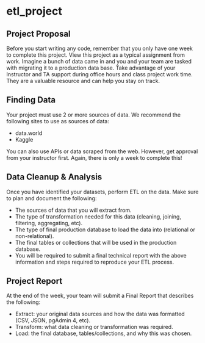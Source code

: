 # etl_project

## Project Proposal
Before you start writing any code, remember that you only have one week to complete this project. View this project as a typical assignment from work. Imagine a bunch of data came in and you and your team are tasked with migrating it to a production data base.
Take advantage of your Instructor and TA support during office hours and class project work time. They are a valuable resource and can help you stay on track.

## Finding Data
Your project must use 2 or more sources of data. We recommend the following sites to use as sources of data:

- data.world
- Kaggle

You can also use APIs or data scraped from the web. However, get approval from your instructor first. Again, there is only a week to complete this!

## Data Cleanup & Analysis
Once you have identified your datasets, perform ETL on the data. Make sure to plan and document the following:

- The sources of data that you will extract from.
- The type of transformation needed for this data (cleaning, joining, filtering, aggregating, etc).
- The type of final production database to load the data into (relational or non-relational).
- The final tables or collections that will be used in the production database.
- You will be required to submit a final technical report with the above information and steps required to reproduce your ETL process.

## Project Report
At the end of the week, your team will submit a Final Report that describes the following:

- Extract: your original data sources and how the data was formatted (CSV, JSON, pgAdmin 4, etc).
- Transform: what data cleaning or transformation was required.
- Load: the final database, tables/collections, and why this was chosen.
